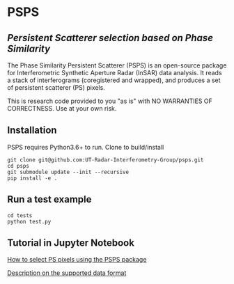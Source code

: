 # PSPS
## _Persistent Scatterer selection based on Phase Similarity_
The Phase Similarity Persistent Scatterer (PSPS) is an open-source package for Interferometric Synthetic Aperture Radar (InSAR) data analysis. It reads a stack of interferograms (coregistered and wrapped), and produces a set of persistent scatterer (PS) pixels.

This is research code provided to you "as is" with NO WARRANTIES OF CORRECTNESS. Use at your own risk.

## Installation
PSPS requires Python3.6+ to run.
Clone to build/install
```
git clone git@github.com:UT-Radar-Interferometry-Group/psps.git
cd psps
git submodule update --init --recursive
pip install -e .
```

## Run a test example
```
cd tests
python test.py
```

## Tutorial in Jupyter Notebook
[How to select PS pixels using the PSPS package](tests/tutorial.ipynb)

[Description on the supported data format](tests/data_format.ipynb)
